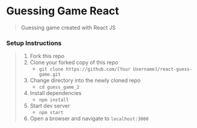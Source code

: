 # Guessing Game React

> Guessing game created with React JS

### Setup Instructions

> 1. Fork this repo
> 1. Clone your forked copy of this repo
>    - `git clone https://github.com/[Your Username]/react-guess-game.git`
> 1. Change directory into the newly cloned repo
>    - `cd guess_game_2`
> 1. Install dependencies 
>    - `npm install`
> 1. Start dev server
>    - `npm start`
> 1. Open a browser and navigate to `localhost:3000`

